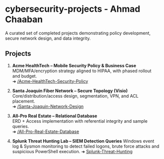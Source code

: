 # cybersecurity-projects - Ahmad Chaaban
A curated set of completed projects demonstrating policy development, secure network design, and data integrity.

## Projects
1. **Acme HealthTech – Mobile Security Policy & Business Case**  
   MDM/MFA/encryption strategy aligned to HIPAA, with phased rollout and budget.  
   ➜ [/Acme-HealthTech-Security-Policy](./Acme-HealthTech-Security-Policy)

2. **Santa Joaquin Fiber Network – Secure Topology (Visio)**  
   Core/distribution/access design, segmentation, VPN, and ACL placement.  
   ➜ [/Santa-Joaquin-Network-Design](./Santa-Joaquin-Network-Design)

3. **All-Pro Real Estate – Relational Database**  
   ERD + Access implementation with referential integrity and sample queries.  
   ➜ [/All-Pro-Real-Estate-Database](./All-Pro-Real-Estate-Database)

4. **Splunk Threat Hunting Lab – SIEM Detection Queries**
   Windows event log & Sysmon monitoring to detect failed logons, brute force attacks and suspicious PowerShell execution.
   ➜ [Splunk-Threat-Hunting](Splunk-Threat-Hunting)
